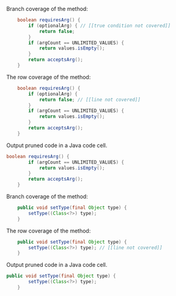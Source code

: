 Branch coverage of the method:
```java
    boolean requiresArg() {
        if (optionalArg) { // [[true condition not covered]]
            return false;
        }
        if (argCount == UNLIMITED_VALUES) {
            return values.isEmpty();
        }
        return acceptsArg();
    }
```
The row coverage of the method:
```java
    boolean requiresArg() {
        if (optionalArg) {
            return false; // [[line not covered]]
        }
        if (argCount == UNLIMITED_VALUES) {
            return values.isEmpty();
        }
        return acceptsArg();
    }
```
Output pruned code in a Java code cell.
```java
boolean requiresArg() {
        if (argCount == UNLIMITED_VALUES) {
            return values.isEmpty();
        }
        return acceptsArg();
    }
```
Branch coverage of the method:
```java
    public void setType(final Object type) {
        setType((Class<?>) type);
    }
```
The row coverage of the method:
```java
    public void setType(final Object type) {
        setType((Class<?>) type); // [[line not covered]]
    }
```
Output pruned code in a Java code cell.
```java
public void setType(final Object type) {
        setType((Class<?>) type);
    }
```
